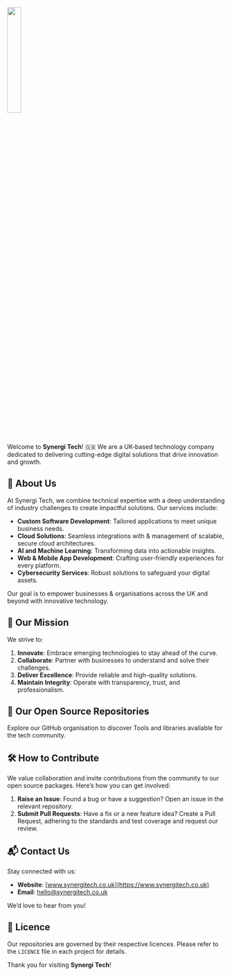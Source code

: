 <img src="https://synergisite.s3-eu-west-1.amazonaws.com/2017/img/logo.svg" width="25%">

\
Welcome to **Synergi Tech**! 🇬🇧 We are a UK-based technology company dedicated to delivering cutting-edge digital solutions that drive innovation and growth.


## 📖 About Us

At Synergi Tech, we combine technical expertise with a deep understanding of industry challenges to create impactful solutions. Our services include:

- **Custom Software Development**: Tailored applications to meet unique business needs.
- **Cloud Solutions**: Seamless integrations with & management of scalable, secure cloud architectures.
- **AI and Machine Learning**: Transforming data into actionable insights.
- **Web & Mobile App Development**: Crafting user-friendly experiences for every platform.
- **Cybersecurity Services**: Robust solutions to safeguard your digital assets.

Our goal is to empower businesses & organisations across the UK and beyond with innovative technology.


## 🌟 Our Mission

We strive to:

1. **Innovate**: Embrace emerging technologies to stay ahead of the curve.
2. **Collaborate**: Partner with businesses to understand and solve their challenges.
3. **Deliver Excellence**: Provide reliable and high-quality solutions.
4. **Maintain Integrity**: Operate with transparency, trust, and professionalism.


## 📁 Our Open Source Repositories

Explore our GitHub organisation to discover Tools and libraries available for the tech community.


## 🛠️ How to Contribute

We value collaboration and invite contributions from the community to our open source packages. Here’s how you can get involved:

1. **Raise an Issue**: Found a bug or have a suggestion? Open an issue in the relevant repository.
2. **Submit Pull Requests**: Have a fix or a new feature idea? Create a Pull Request, adhering to the standards and test coverage and request our review.


## 📬 Contact Us

Stay connected with us:

- **Website**: [www.synergitech.co.uk](https://www.synergitech.co.uk)
- **Email**: hello@synergitech.co.uk

We’d love to hear from you!


## 📜 Licence

Our repositories are governed by their respective licences. Please refer to the `LICENCE` file in each project for details.


Thank you for visiting **Synergi Tech**!
